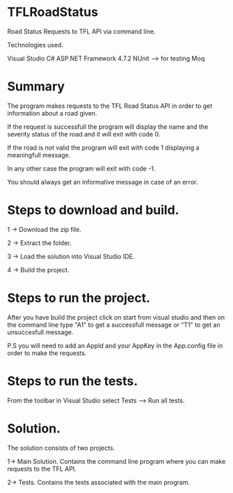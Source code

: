 # TFLRoadStatus
Road Status Requests to TFL API via command line.

Technologies used.

Visual Studio
C#
ASP.NET Framework 4.7.2
NUnit --> for testing
Moq

# Summary

The program makes requests to the TFL Road Status API in order to get information about a road given.

If the request is successfull the program will display the name and the severity status of the road and it will exit with code 0.

If the road is not valid the program will exit with code 1 displaying a meaningfull message.

In any other case the program will exit with code -1.

You should always get an informative message in case of an error.


# Steps to download and build.

1 -> Download the zip file.

2 -> Extract the folder.

3 -> Load the solution into Visual Studio IDE.

4 -> Build the project.


# Steps to run the project.

After you have build the project click on start from visual studio and then on the command line type "A1" to get a successfull message or "T1" to get an unsuccesfull message.

P.S you will need to add an AppId and your AppKey in the App.config file in order to make the requests.

# Steps to run the tests.

From the toolbar in Visual Studio select Tests --> Run all tests.

# Solution.

The solution consists of two projects.

1-> Main Solution.
Contains the command line program where you can make requests to the TFL API.

2-> Tests.
Contains the tests associated with the main program.




